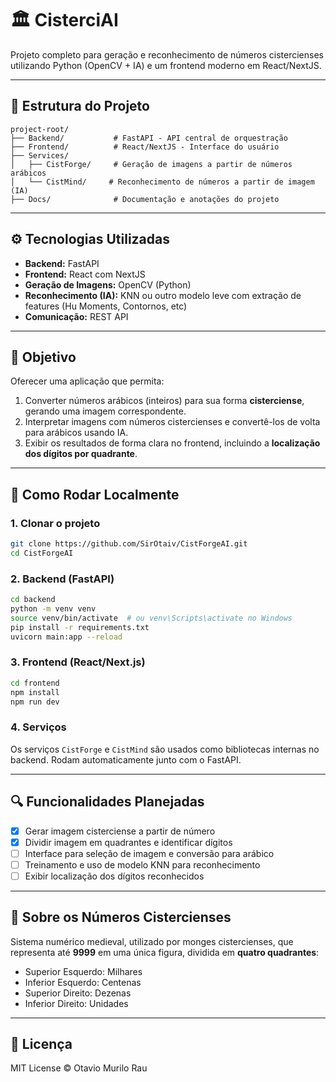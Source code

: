 # 🏛️ CisterciAI

Projeto completo para geração e reconhecimento de números cistercienses utilizando Python (OpenCV + IA) e um frontend moderno em React/NextJS.

---

## 📁 Estrutura do Projeto

```
project-root/
├── Backend/           # FastAPI - API central de orquestração
├── Frontend/          # React/NextJS - Interface do usuário
├── Services/
│   ├── CistForge/     # Geração de imagens a partir de números arábicos
│   └── CistMind/     # Reconhecimento de números a partir de imagem (IA)
├── Docs/              # Documentação e anotações do projeto
```

---

## ⚙️ Tecnologias Utilizadas

- **Backend:** FastAPI
- **Frontend:** React com NextJS
- **Geração de Imagens:** OpenCV (Python)
- **Reconhecimento (IA):** KNN ou outro modelo leve com extração de features (Hu Moments, Contornos, etc)
- **Comunicação:** REST API

---

## 🎯 Objetivo

Oferecer uma aplicação que permita:

1. Converter números arábicos (inteiros) para sua forma **cisterciense**, gerando uma imagem correspondente.
2. Interpretar imagens com números cistercienses e convertê-los de volta para arábicos usando IA.
3. Exibir os resultados de forma clara no frontend, incluindo a **localização dos dígitos por quadrante**.

---

## 🚀 Como Rodar Localmente

### 1. Clonar o projeto

```bash
git clone https://github.com/SirOtaiv/CistForgeAI.git
cd CistForgeAI
```

### 2. Backend (FastAPI)

```bash
cd backend
python -m venv venv
source venv/bin/activate  # ou venv\Scripts\activate no Windows
pip install -r requirements.txt
uvicorn main:app --reload
```

### 3. Frontend (React/Next.js)

```bash
cd frontend
npm install
npm run dev
```

### 4. Serviços

Os serviços `CistForge` e `CistMind` são usados como bibliotecas internas no backend. Rodam automaticamente junto com o FastAPI.

---

## 🔍 Funcionalidades Planejadas

- [x] Gerar imagem cisterciense a partir de número
- [x] Dividir imagem em quadrantes e identificar dígitos
- [ ] Interface para seleção de imagem e conversão para arábico
- [ ] Treinamento e uso de modelo KNN para reconhecimento
- [ ] Exibir localização dos dígitos reconhecidos

---

## 🧠 Sobre os Números Cistercienses

Sistema numérico medieval, utilizado por monges cistercienses, que representa até **9999** em uma única figura, dividida em **quatro quadrantes**:

- Superior Esquerdo: Milhares
- Inferior Esquerdo: Centenas
- Superior Direito: Dezenas
- Inferior Direito: Unidades

---

## 📜 Licença

MIT License © Otavio Murilo Rau